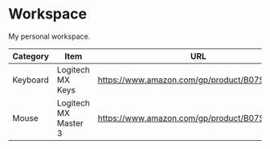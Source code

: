 # Workspace

My personal workspace.

| Category | Item | URL | Notes |
| -------- | ---- | --- | ----- |
| Keyboard | Logitech MX Keys | https://www.amazon.com/gp/product/B07S92QBCJ | |
| Mouse    | Logitech MX Master 3 | https://www.amazon.com/gp/product/B07S395RWD | |
